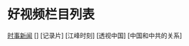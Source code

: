 #                                                 好视频栏目列表

[时事新闻](https://kqvrooyd.hpv.goweek.xyz/hp7186d9da519b991c2ba03c4c8c859e2c630c65b4444Z.4Sn.4DD.YnD/xNb/!Ln!iz!i4!LZ!0q!ZS/!Lq!i0!00!Ln!iz!dn/!Lq!0q!0S!Ln!0q!Zi!Lq!d0!Zq!Ln!Zn!in!Ld!0d!0m!LA!it!d4/5D4.6.mp4)
[]
[记录片]
[江峰时刻]
[透视中国]
[中国和中共的关系]
